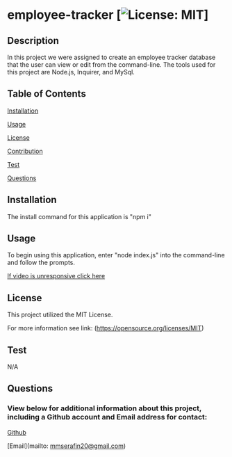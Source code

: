 # employee-tracker [![License: MIT](https://img.shields.io/badge/License-MIT-yellow.svg)]

  ## Description

  In this project we were assigned to create an employee tracker database that the user can view or edit from the command-line. The tools used for this project are Node.js, Inquirer, and MySql.

  
  ## Table of Contents

  [Installation](#installation)

  [Usage](#usage)

  [License](#license)

  [Contribution](#contribution)

  [Test](#test)

  [Questions](#questions)


  ## Installation 

The install command for this application is "npm i"


  ## Usage

  To begin using this application, enter "node index.js" into the command-line and follow the prompts.

  [If video is unresponsive click here](https://drive.google.com/file/d/14UZm6gLmSFy61Wu8AaOPprUOGZY-wE7B/view)


  ## License 

  This project utilized the MIT License. 

  For more information see link: (https://opensource.org/licenses/MIT) 

  
  ## Test

  N/A

  ## Questions

  ### View below for additional information about this project, including a Github account and Email address for contact:

  [Github](https://github.com/mserafin20)

  [Email](mailto: mmserafin20@gmail.com)